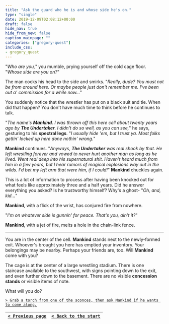 ```yaml
---
title: "Ask the guard who he is and whose side he's on."
type: "single"
date: 2019-12-09T02:08:12+00:00
draft: false
hide_nav: true
hide_from_new: false
caption_mainpage: ""
categories: ["gregory-quest"]
include_css:
- gregory_quest
---
```


"*Who are you,*" you mumble, prying yourself off the cold cage floor. "*Whose side are you on?*"

The man cocks his head to the side and smirks. "*Really, dude? You must not be from around here. Or maybe people just don't remember me. I've been out a' commission for a while now…*"

You suddenly notice that the wrestler has put on a black suit and tie. When did that happen? You don't have much time to think before he continues to talk.

"*The name's **Mankind**. I was thrown off this here cell about twenty years ago by **The Undertaker**. I didn't do so well, as you can see,*" he says, gesturing to his **spectral legs**. "*I usually hide 'em, but I trust ya. Most folks gettin' locked up here done nothin' wrong.*"

**Mankind** continues. "*Anyways, **The Undertaker** was real shook by that. He left wrestling forever and vowed to never hurt another man as long as he lived. Went real deep into his supernatural shit. Haven't heard much from him in a few years, but I hear rumors of magical explosions way out in the wilds. I'd bet my left arm that were him, if I could!*" **Mankind** chuckles again.

This is a lot of information to process after having been knocked out for what feels like approximately three and a half years. Did he answer everything you asked? Is he trustworthy himself? Why's a ghost-
"*Oh, and, kid…*"

**Mankind**, with a flick of the wrist, has conjured fire from nowhere.

"*I'm on whatever side is gunnin' for peace. That's you, ain't it?*"

**Mankind**, with a jet of fire, melts a hole in the chain-link fence.

---

You are in the center of the cell. **Mankind** stands next to the newly-formed exit. Whoever's brought you here has emptied your inventory. Your belongings may be nearby. Perhaps your friends are, too. Will **Mankind** come with you?

The cage is at the center of a large wrestling stadium. There is one staircase available to the southwest, with signs pointing down to the exit, and even further down to the basement. There are no visible **concession stands** or visible items of note.

What will you do?

[``> Grab a torch from one of the sconces, then ask Mankind if he wants to come along.``](../34)

|[``< Previous page``](../32)|[``< Back to the start``](../)|
|---|---|